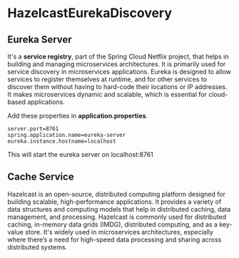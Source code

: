 # HazelcastEurekaDiscovery
## Eureka Server 
It's a **service registry**, part of the Spring Cloud Netflix project, that helps in building and managing microservices architectures. It is primarily used for service discovery in microservices applications. Eureka is designed to allow services to register themselves at runtime, and for other services to discover them without having to hard-code their locations or IP addresses. It makes microservices dynamic and scalable, which is essential for cloud-based applications.

Add these properties in **application.properties**.
    
    server.port=8761
    spring.application.name=eureka-server
    eureka.instance.hostname=localhost

This will start the eureka server on localhost:8761

## Cache Service
Hazelcast is an open-source, distributed computing platform designed for building scalable, high-performance applications. It provides a variety of data structures and computing models that help in distributed caching, data management, and processing. Hazelcast is commonly used for distributed caching, in-memory data grids (IMDG), distributed computing, and as a key-value store. It's widely used in microservices architectures, especially where there’s a need for high-speed data processing and sharing across distributed systems.

